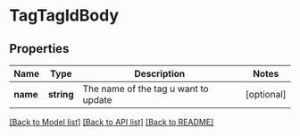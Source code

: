 # TagTagIdBody

## Properties
Name | Type | Description | Notes
------------ | ------------- | ------------- | -------------
**name** | **string** | The name of the tag u want to update | [optional] 

[[Back to Model list]](../../README.md#documentation-for-models) [[Back to API list]](../../README.md#documentation-for-api-endpoints) [[Back to README]](../../README.md)

